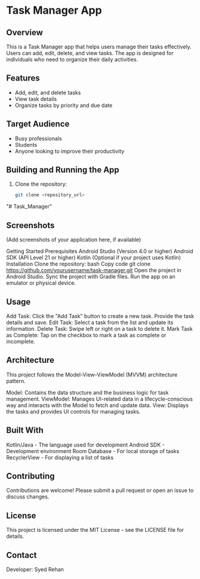 # Task Manager App

## Overview
This is a Task Manager app that helps users manage their tasks effectively. Users can add, edit, delete, and view tasks. The app is designed for individuals who need to organize their daily activities.

## Features
- Add, edit, and delete tasks
- View task details
- Organize tasks by priority and due date

## Target Audience
- Busy professionals
- Students
- Anyone looking to improve their productivity

## Building and Running the App
1. Clone the repository:
   ```sh
   git clone <repository_url>
"# Task_Manager" 
## Screenshots
(Add screenshots of your application here, if available)

Getting Started
Prerequisites
Android Studio (Version 4.0 or higher)
Android SDK (API Level 21 or higher)
Kotlin (Optional if your project uses Kotlin)
Installation
Clone the repository:
bash
Copy code
git clone https://github.com/yourusername/task-manager.git
Open the project in Android Studio.
Sync the project with Gradle files.
Run the app on an emulator or physical device.
## Usage
Add Task: Click the "Add Task" button to create a new task. Provide the task details and save.
Edit Task: Select a task from the list and update its information.
Delete Task: Swipe left or right on a task to delete it.
Mark Task as Complete: Tap on the checkbox to mark a task as complete or incomplete.
## Architecture
This project follows the Model-View-ViewModel (MVVM) architecture pattern.

Model: Contains the data structure and the business logic for task management.
ViewModel: Manages UI-related data in a lifecycle-conscious way and interacts with the Model to fetch and update data.
View: Displays the tasks and provides UI controls for managing tasks.
## Built With
Kotlin/Java - The language used for development
Android SDK - Development environment
Room Database - For local storage of tasks
RecyclerView - For displaying a list of tasks
## Contributing
Contributions are welcome! Please submit a pull request or open an issue to discuss changes.

## License
This project is licensed under the MIT License - see the LICENSE file for details.

## Contact
Developer: Syed Rehan
